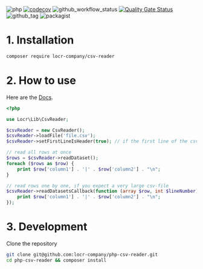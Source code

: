 ![php](https://img.shields.io/badge/php-%3E%3D%208.1-8892BF.svg)
[![codecov](https://codecov.io/gh/locr-company/php-csv-reader/branch/main/graph/badge.svg?token=bhxfQglKff)](https://codecov.io/gh/locr-company/php-csv-reader)
![github_workflow_status](https://img.shields.io/github/actions/workflow/status/locr-company/php-csv-reader/php-8.1.yml)
[![Quality Gate Status](https://sonarcloud.io/api/project_badges/measure?project=locr-company_php-csv-reader&metric=alert_status)](https://sonarcloud.io/summary/new_code?id=locr-company_php-csv-reader)
![github_tag](https://img.shields.io/github/v/tag/locr-company/php-csv-reader)
![packagist](https://img.shields.io/packagist/v/locr-company/csv-reader)

# 1. Installation

```bash
composer require locr-company/csv-reader
```

# 2. How to use

Here are the [Docs](https://locr-company.github.io/php-csv-reader/docs/phpdoc/html/).

```php
<?php

use Locr\Lib\CsvReader;

$csvReader = new CsvReader();
$csvReader->loadFile('file.csv');
$csvReader->setFirstLineIsHeader(true); // if the first line of the csv-file has column informations

// read all rows at once
$rows = $csvReader->readDataset();
foreach ($rows as $row) {
    print $row['column1'] . '|' . $row['column2'] . "\n";
}

// read rows one by one, if you expect a very large csv-file
$csvReader->readDatasetsCallback(function (array $row, int $lineNumber) {
    print $row['column1'] . '|' . $row['column2'] . "\n";
});
```

# 3. Development

Clone the repository

```bash
git clone git@github.com:locr-company/php-csv-reader.git
cd php-csv-reader && composer install
```
